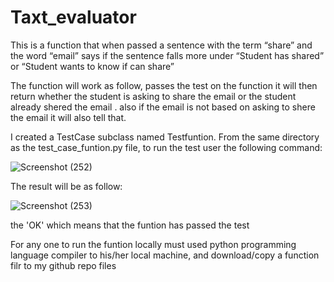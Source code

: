 # Taxt_evaluator
This is a function that when passed a sentence with the term “share” and the word “email” says if the sentence falls more under “Student has shared” or “Student wants to know if can share”

The function will work as follow, passes the test on the function it will then return whether the student is asking to share the email  or the student already shered the email . also if the email is not based on asking to shere the email  it will also tell that.

I created a TestCase subclass named Testfuntion. From the same directory as the test_case_funtion.py file, to run the test user the following command:

![Screenshot (252)](https://user-images.githubusercontent.com/90577521/173688901-fed56229-65d1-4a89-95b5-fd9e2bcc40c9.png)

The result will be as follow:

![Screenshot (253)](https://user-images.githubusercontent.com/90577521/173689575-3637d0aa-84a5-43f6-9773-f68a9fce2506.png)


the 'OK' which means that the funtion has passed the test

For any one to run the funtion locally must used python programming language compiler to his/her local machine, and download/copy a function filr to my github repo files
